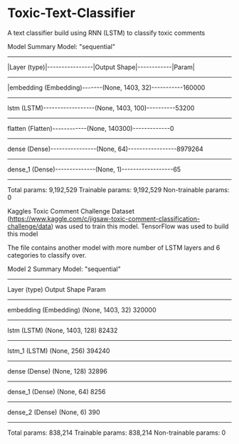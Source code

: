 # Toxic-Text-Classifier
A text classifier build using RNN (LSTM) to classify toxic comments  

Model Summary
Model: "sequential"
_________________________________________________________________
|Layer (type)|----------------|Output Shape|------------|Param|    
_________________________________________________________________
|embedding (Embedding)-------(None, 1403, 32)-----------160000    
_________________________________________________________________
lstm (LSTM)------------------(None, 1403, 100)----------53200     
_________________________________________________________________
flatten (Flatten)------------(None, 140300)-------------0         
_________________________________________________________________
dense (Dense)----------------(None, 64)-----------------8979264   
_________________________________________________________________
dense_1 (Dense)--------------(None, 1)------------------65        
_________________________________________________________________
Total params: 9,192,529
Trainable params: 9,192,529
Non-trainable params: 0

Kaggles Toxic Comment Challenge Dataset (https://www.kaggle.com/c/jigsaw-toxic-comment-classification-challenge/data) was used to train this model.
TensorFlow was used to build this model

The file contains another model with more number of LSTM layers and 6 categories to classify over.

Model 2 Summary
Model: "sequential"
_________________________________________________________________
Layer (type)                 Output Shape              Param    
_________________________________________________________________
embedding (Embedding)        (None, 1403, 32)          320000    
_________________________________________________________________
lstm (LSTM)                  (None, 1403, 128)         82432     
_________________________________________________________________
lstm_1 (LSTM)                (None, 256)               394240    
_________________________________________________________________
dense (Dense)                (None, 128)               32896     
_________________________________________________________________
dense_1 (Dense)              (None, 64)                8256      
_________________________________________________________________
dense_2 (Dense)              (None, 6)                 390       
_________________________________________________________________
Total params: 838,214
Trainable params: 838,214
Non-trainable params: 0
